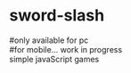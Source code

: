 # sword-slash <br>
#only available for pc <br>
#for mobile... work in progress <br>
simple javaScript games 
